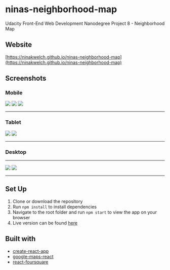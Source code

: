 # ninas-neighborhood-map
Udacity Front-End Web Development Nanodegree Project 8 - Neighborhood Map

## Website

[https://ninakwelch.github.io/ninas-neighborhood-map](https://ninakwelch.github.io/ninas-neighborhood-map)

## Screenshots

### Mobile
![](http://res.cloudinary.com/ninaw/image/upload/c_scale,w_280/v1534948818/neighborhood_map_12_jtqwpk.png)
![](http://res.cloudinary.com/ninaw/image/upload/c_scale,w_280/v1534949604/neighborhood_map_13_mddgvd.png)
![](http://res.cloudinary.com/ninaw/image/upload/c_scale,w_280/v1534949604/neighborhood_map_14_dov4ux.png)
***

### Tablet
![](http://res.cloudinary.com/ninaw/image/upload/c_scale,w_420/v1534948818/neighborhood_map_15_sc1bmu.png)
![](http://res.cloudinary.com/ninaw/image/upload/c_scale,w_420/v1534948819/neighborhood_map_16_xdogdn.png)
***

### Desktop
***
![](http://res.cloudinary.com/ninaw/image/upload/c_scale,w_420/v1534948818/neighborhood_map_17_t539f6.png)
![](http://res.cloudinary.com/ninaw/image/upload/c_scale,w_420/v1534948820/neighborhood_map_18_acgdbw.png)
***


## Set Up

1. Clone or download the repository
2. Run `npm install` to install dependencies
3. Navigate to the root folder and run `npm start` to view the app on your browser
4. Live version can be found [here](https://ninakwelch.github.io/ninas-neighborhood-map)

## Built with

* [create-react-app](https://github.com/facebook/create-react-app)
* [google-maps-react](https://github.com/fullstackreact/google-maps-react)
* [react-foursquare](https://github.com/foursquare/react-foursquare)
